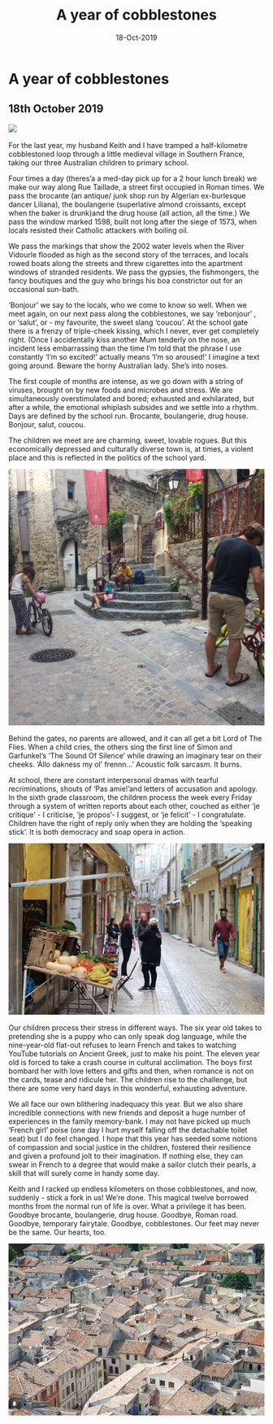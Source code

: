﻿---
layout: post
title: A year of cobblestones
date: 18-Oct-2019
categories: tbd
---

# A year of cobblestones

## 18th October 2019

<img src="/images/20191018/sommieres-girls.jpg" class="photo-horiz" />

For the last year, my husband Keith and I have tramped a half-kilometre cobblestoned loop through a little medieval village in Southern France, taking our three Australian children to primary school. 	

Four times a day (theres’a a med-day pick up for a 2 hour lunch break) we make our way along Rue Taillade, a street first occupied in Roman times. We pass the brocante (an antique/ junk shop run by Algerian ex-burlesque dancer Liliana), the boulangerie (superlative almond croissants, except when the baker is drunk)and the drug house (all action, all the time.) We pass the window marked 1598, built not long after the siege of 1573, when locals  resisted their Catholic attackers with boiling oil.  
 
We pass the markings that show the 2002 water levels when the River Vidourle flooded as high as the second story of the terraces, and locals rowed boats along the streets and threw cigarettes into the apartment windows of stranded residents. We pass the gypsies, the fishmongers, the fancy boutiques and the guy who brings his boa constrictor out for an occasional sun-bath.  

‘Bonjour’ we say to the locals, who we come to know so well. When we meet again, on our next pass along the cobblestones, we say ‘rebonjour’ , or ‘salut’, or - my favourite, the sweet slang ‘coucou’. At the school gate there is a frenzy of triple-cheek kissing, which I never, ever get completely right. (Once I accidentally kiss another Mum  tenderly on the nose, an incident less embarrassing  than the time I’m told that the phrase I use constantly ‘I’m so excited!’ actually means ‘I’m so aroused!’ I imagine a text going around. Beware the horny Australian lady. She’s into noses. 

The first couple of months are intense, as we go down with a string of viruses, brought on by new foods and microbes and stress. We are simultaneously overstimulated and bored; exhausted and exhilarated, but after a while, the emotional whiplash subsides and we settle into a rhythm. Days are defined by the school run. Brocante, boulangerie, drug house. Bonjour, salut, coucou. 

The children we meet are are charming, sweet, lovable rogues. But this economically depressed and culturally diverse town is, at times, a violent place and this is reflected in the politics of the school yard.  

<img src="/images/20191018/sommieres-bikes.jpg" class="photo-horiz" />

Behind the gates, no parents are allowed, and it can all get a bit Lord of The Flies. When a child cries, the others sing the first line of Simon and Garfunkel’s ‘The Sound Of Silence’ while drawing an imaginary tear on their cheeks. ’Állo dakness my ol’ frennn…’ Acoustic folk sarcasm. It burns. 

At school, there are constant interpersonal dramas with tearful recriminations, shouts of ‘Pas amie!’and letters of accusation and apology. In the sixth grade classroom, the children process the week every Friday through a system of written reports about each other, couched as either ‘je critique’ - I criticise, ‘je propos’- I suggest, or ‘je felicit’ - I congratulate. Children have the right of reply only when they are holding the ‘speaking stick’. It is both democracy and soap opera in action. 

<img src="/images/20191018/sommieres-grocer.jpg" class="photo-horiz" />

Our children process their stress in different ways. The six year old takes to pretending she is a puppy who can only speak dog language, while the nine-year-old flat-out refuses to learn French and takes to watching YouTube tutorials on Ancient Greek, just to make his point. The eleven year old is forced to take a crash course in cultural acclimation. The boys first bombard her with love letters and gifts and then, when romance is not on the cards, tease and ridicule her. The children rise to the challenge, but there are some very hard days in this wonderful, exhausting adventure. 

 We all face our own blithering inadequacy this year. But we also share incredible connections with new friends and deposit a huge number of experiences in the family memory-bank. I may not have picked up much ‘French girl’ poise (one day I hurt myself falling off the detachable toilet seat) but I do feel changed.  I hope that this year has seeded some notions of compassion and social justice in the children, fostered their resilience and given a profound jolt to their imagination. If nothing else, they can swear in French to a degree that would make a sailor clutch their pearls, a skill that will surely come in handy some day. 

Keith and I racked up endless kilometers on those cobblestones, and now, suddenly -  stick a fork in us! We’re done. This magical twelve borrowed months from the normal run of life is over. What a privilege it has been.    Goodbye brocante, boulangerie, drug house. Goodbye, Roman road. Goodbye, temporary fairytale. Goodbye, cobblestones. Our feet may never be the same. Our hearts, too.

<img src="/images/20191018/sommieres-rooftops.jpg" class="photo-horiz" />

